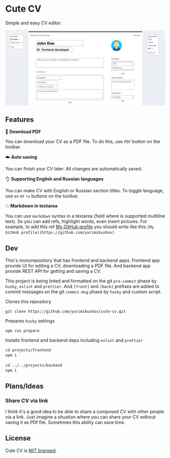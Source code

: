 # Cute CV

Simple and easy CV editor.

![Preview](docs/img/preview.png)

## Features

📄 **Download PDF**

You can download your CV as a PDF file. To do this, use `PDF` button on the toolbar.

☁️ **Auto saving**

You can finish your CV later. All changes are automatically saved.

👌 **Supporting English and Russian languages**

You can make CV with English or Russian section titles. To toggle language, use `en` or `ru` buttons on the toolbar.

💥 **Markdown in textarea**

You can use `markdown` syntax in a textarea (field where is supported multiline text).
So you can add refs, highlight words, even insert pictures. For example, to add this ref [My GitHub profile](https://github.com/yurimikushov) you should write like this `[My GitHub profile](https://github.com/yurimikushov)`.

## Dev

This's monorepository that has frontend and backend apps. Frontend app provide UI for editing a CV, downloading a PDF file. And backend app provide REST API for getting and saving a CV.

This project is being linted and formatted on the git `pre-commit` phase by `husky`, `eslint` and `prettier`.
And `[front]` and `[back]` prefixes are added to commit messages on the git `commit-msg` phase by `husky` and custom script.

Clones this repository

```
git clone https://github.com/yurimikushov/cute-cv.git
```

Prepares `husky` settings

```
npm run prepare
```

Installs frontend and backend deps including `eslint` and `prettier`

```
cd projects/frontend
npm i

cd ../../projects/backend
npm i
```

## Plans/Ideas

### Share CV via link

I think it's a good idea to be able to share a composed CV with other people via a link. Just imagine a situation where you can share your CV without saving it as PDf file. Sometimes this ability can save time.

## License

Cute CV is [MIT licensed](LICENSE).
